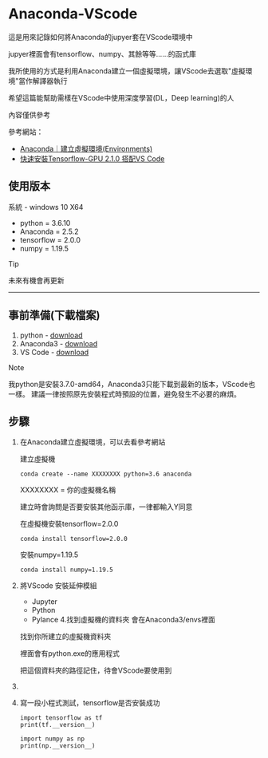 # Anaconda-VScode
這是用來記錄如何將Anaconda的jupyer套在VScode環境中

jupyer裡面會有tensorflow、numpy、其餘等等......的函式庫

我所使用的方式是利用Anaconda建立一個虛擬環境，讓VScode去選取"虛擬環境"當作解譯器執行


希望這篇能幫助需樣在VScode中使用深度學習(DL，Deep learning)的人

內容僅供參考

參考網站：
* [Anaconda｜建立虛擬環境(Environments)](https://songzhu1030.medium.com/anaconda-%E5%BB%BA%E7%AB%8B%E8%99%9B%E6%93%AC%E7%92%B0%E5%A2%83-environments-2d1d78d9ccf0)
* [快速安裝Tensorflow-GPU 2.1.0 搭配VS Code](https://hackmd.io/@eric60305/SyKKaIzFw)

## 使用版本
系統 - windows 10 X64
* python = 3.6.10
* Anaconda = 2.5.2
* tensorflow = 2.0.0
* numpy = 1.19.5
>[!Tip]
>未來有機會再更新
****

## 事前準備(下載檔案)
1. python - [download](https://www.python.org/downloads/)
2. Anaconda3 - [download](https://www.anaconda.com/download)
3. VS Code - [download](https://code.visualstudio.com)
> [!NOTE] 
> 我python是安裝3.7.0-amd64，Anaconda3只能下載到最新的版本，VScode也一樣。
> 建議一律按照原先安裝程式時預設的位置，避免發生不必要的麻煩。

## 步驟
1. 在Anaconda建立虛擬環境，可以去看參考網站

   建立虛擬機
   ```
   conda create --name XXXXXXXX python=3.6 anaconda
   ```
   
   XXXXXXXX = 你的虛擬機名稱

   建立時會詢問是否要安裝其他函示庫，一律都輸入Y同意

   在虛擬機安裝tensorflow=2.0.0
   ```
   conda install tensorflow=2.0.0
   ```
   安裝numpy=1.19.5
   ```
   conda install numpy=1.19.5
   ```
   
3. 將VScode 安裝延伸模組
   - Jupyter 
   -  Python 
   -  Pylance
4.找到虛擬機的資料夾
   會在Anaconda3/envs裡面

   找到你所建立的虛擬機資料夾

   裡面會有python.exe的應用程式

   把這個資料夾的路徑記住，待會VScode要使用到
   
5.
6. 寫一段小程式測試，tensorflow是否安裝成功
   ```
   import tensorflow as tf
   print(tf.__version__)
   
   import numpy as np
   print(np.__version__)
   ```

